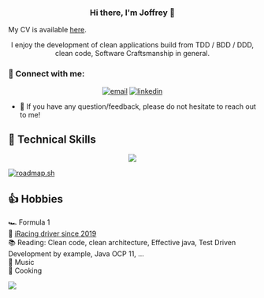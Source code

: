 <h3 align="center">
Hi there, I'm Joffrey 👋
</h3>

My CV is available [here](https://rxresu.me/jbonifay/tech-lead-java).

<p align="center">
I enjoy the development of clean applications build from TDD / BDD / DDD, clean code, Software Craftsmanship in general.
</p>

### 🤝 Connect with me:

<p align="center">
  <a href="mailto:joffreybonifay83@gmail.com"><img src="https://img.icons8.com/color/96/000000/gmail.png" alt="email"/></a>
  <a href="https://www.linkedin.com/in/joffrey-bonifay"><img src="https://img.icons8.com/color/96/000000/linkedin.png" alt="linkedin"/></a>
</p>

- 💬 If you have any question/feedback, please do not hesitate to reach out to me!

## 💼 Technical Skills

<p align="center">
  <a href="">
    <img src="https://skillicons.dev/icons?i=java,kotlin,scala,spring,idea,hibernate,mysql,maven,gradle,git,github,gitlab,docker,aws,firebase,gcp,azure,linux,vim&perline=10" />
  </a>
</p>

[![roadmap.sh](https://roadmap.sh/card/tall/663f3883e8cf2039c5d9bb7d?variant=dark)](https://roadmap.sh)

## 👍 Hobbies

🏎️ Formula 1     
🚥 [iRacing driver since 2019](https://www.iracing.com/)    
📚 Reading: Clean code, clean architecture, Effective java, Test Driven Development by example, Java OCP 11, ...    
🎵 Music   
🔪 Cooking

![](https://komarev.com/ghpvc/?username=JBonifay)
